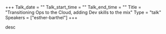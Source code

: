 +++
Talk_date = ""
Talk_start_time = ""
Talk_end_time = ""
Title = "Transitioning Ops to the Cloud, adding Dev skills to the mix"
Type = "talk"
Speakers = ["esther-barthel"]
+++

desc
